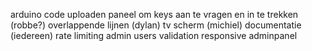 arduino code uploaden
paneel om keys aan te vragen en in te trekken (robbe?)
overlappende lijnen (dylan)
tv scherm (michiel)
documentatie (iedereen)
rate limiting
admin users
validation
responsive adminpanel
